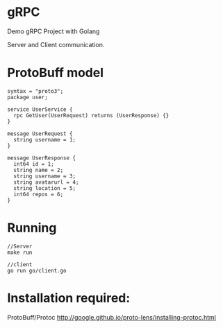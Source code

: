 # gRPC
Demo gRPC Project with Golang

Server and Client communication.

# ProtoBuff model

```
syntax = "proto3";
package user;

service UserService {
  rpc GetUser(UserRequest) returns (UserResponse) {}
}

message UserRequest {
  string username = 1;
}

message UserResponse {
  int64 id = 1;
  string name = 2;
  string username = 3;
  string avatarurl = 4;
  string location = 5;
  int64 repos = 6; 
}
```

# Running 

```
//Server
make run

//client
go run go/client.go
```

# Installation required:

ProtoBuff/Protoc
http://google.github.io/proto-lens/installing-protoc.html
